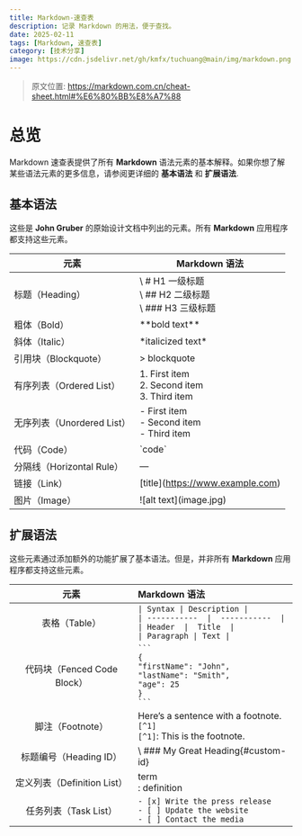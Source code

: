 ```yaml
---
title: Markdown-速查表
description: 记录 Markdown 的用法，便于查找。
date: 2025-02-11
tags: [Markdown, 速查表]
category: [技术分享]
image: https://cdn.jsdelivr.net/gh/kmfx/tuchuang@main/img/markdown.png
---
```


> 原文位置: https://markdown.com.cn/cheat-sheet.html#%E6%80%BB%E8%A7%88

# 总览

Markdown 速查表提供了所有 **Markdown**
语法元素的基本解释。如果你想了解某些语法元素的更多信息，请参阅更详细的
**基本语法** 和 **扩展语法**.

## 基本语法

这些是 **John Gruber** 的原始设计文档中列出的元素。所有 **Markdown**
应用程序都支持这些元素。

| 元素 | Markdown 语法 |
|----|----|
| 标题（Heading） | \ # H1 一级标题<br /> \ ## H2 二级标题<br /> \ ### H3 三级标题 |
| 粗体（Bold） | \*\*bold text\*\* |
| 斜体（Italic） | \*italicized text\* |
| 引用块（Blockquote） | \> blockquote |
| 有序列表（Ordered List） | 1\. First item<br /> 2. Second item<br /> 3. Third item |
| 无序列表（Unordered List） | \- First item<br /> - Second item<br /> - Third item |
| 代码（Code） | \`code\` |
| 分隔线（Horizontal Rule） | — |
| 链接（Link） | \[title\](https://www.example.com) |
| 图片（Image） | \![alt text\](image.jpg) |

## 扩展语法

这些元素通过添加额外的功能扩展了基本语法。但是，并非所有 **Markdown**
应用程序都支持这些元素。

| 元素 | Markdown 语法 |
|:--:|:---|
| 表格（Table） | `\| Syntax \| Description \|`<br />`\| -----------  \|  -----------  \|`<br />`\| Header  \|  Title  \|`<br />`\| Paragraph \| Text \|` |
| 代码块（Fenced Code Block） | ```` ``` ````<br />`{`<br />`"firstName": "John",`<br />`"lastName": "Smith",`<br/>`"age": 25`<br />`}`<br />```` ``` ```` |
| 脚注（Footnote） | Here’s a sentence with a footnote. `[^1]`<br />`[^1]`: This is the footnote. |
| 标题编号（Heading ID） | \ ### My Great Heading{#custom-id} |
| 定义列表（Definition List） | term<br />: definition |
| 任务列表（Task List）| `- [x] Write the press release`<br />`- [ ] Update the website`<br />`- [ ] Contact the media` |
